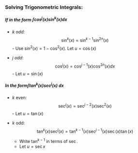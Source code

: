 ### Solving Trigonometric Integrals:
##### If in the form $\int \cos^{j}(x)\sin^{k}(x)dx$
- *$k$ odd:*$$\sin^{k}(x)= \sin^{k-1}\sin^{2n}(x)$$
		- Use $\sin^2(x) = 1 - \cos^2(x)$. Let $u = \cos(x)$

- *$j$ odd*:$$\cos^{j}(x) = \cos^{j-1}(x)\cos^{2n}(x)dx$$
		- Let $u = \sin(x)$

##### In the form$\int \tan^{k}(x) \sec^{j}(x) \ dx$
- $k$ even: $$ \sec^{j}(x) = \sec^{j-2}(x) \sec^2(x) $$
		- Let $u = \tan(x)$

- $k$ odd:
$$ \tan^k(x) \sec^j(x) = \tan^{k-1}(x) \sec^{j-1}(x) \sec (x) \tan(x) $$
	- Write $\tan^{k-1}$ in terms of $\sec$.
	- Let $u = \sec x$

